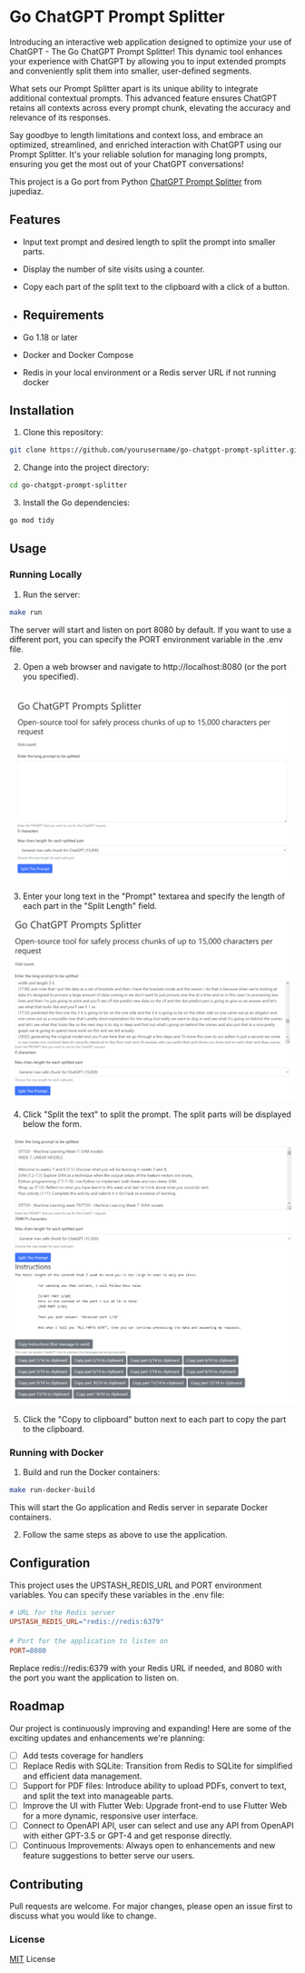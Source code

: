 # Go ChatGPT Prompt Splitter

Introducing an interactive web application designed to optimize your use of ChatGPT - The Go ChatGPT Prompt Splitter! This dynamic tool enhances your experience with ChatGPT by allowing you to input extended prompts and conveniently split them into smaller, user-defined segments.

What sets our Prompt Splitter apart is its unique ability to integrate additional contextual prompts. This advanced feature ensures ChatGPT retains all contexts across every prompt chunk, elevating the accuracy and relevance of its responses.

Say goodbye to length limitations and context loss, and embrace an optimized, streamlined, and enriched interaction with ChatGPT using our Prompt Splitter. It's your reliable solution for managing long prompts, ensuring you get the most out of your ChatGPT conversations!

This project is a Go port from Python [ChatGPT Prompt Splitter](https://github.com/jupediaz/chatgpt-prompt-splitter) from jupediaz.

## Features
- Input text prompt and desired length to split the prompt into smaller parts.
- Display the number of site visits using a counter.
- Copy each part of the split text to the clipboard with a click of a button.

- ## Requirements
- Go 1.18 or later
- Docker and Docker Compose
- Redis in your local environment or a Redis server URL if not running docker

## Installation
 
1. Clone this repository:

```bash
git clone https://github.com/yourusername/go-chatgpt-prompt-splitter.git
```

2. Change into the project directory:
```bash
cd go-chatgpt-prompt-splitter
```

3. Install the Go dependencies:
```bash
go mod tidy
```

## Usage
### Running Locally
1. Run the server:
```bash
make run
```

The server will start and listen on port 8080 by default. If you want to use a
different port, you can specify the PORT environment variable in the .env file.

2. Open a web browser and navigate to http://localhost:8080 (or the port you 
specified).

![Home Page of Local Go ChatGPT Splitter Server](static/images/go-chatgpt-prompt-splitter-start.png)

3. Enter your long text in the "Prompt" textarea and specify the length of each
part in the "Split Length" field.
   

![Copy the long prompt to the text field](static/images/go-chatgpt-prompt-splitter-input-text.png)

4. Click "Split the text" to split the prompt. The split parts will be displayed
below the form.

![Prompt got splitted based on given chunk length](static/images/go-chatgpt-prompt-splitter-result.png)

5. Click the "Copy to clipboard" button next to each part to copy the part to
the clipboard.

### Running with Docker
1. Build and run the Docker containers:
```bash
make run-docker-build
```
This will start the Go application and Redis server in separate Docker containers.

2. Follow the same steps as above to use the application.

## Configuration
This project uses the UPSTASH_REDIS_URL and PORT environment variables. 
You can specify these variables in the .env file:

```makefile
# URL for the Redis server
UPSTASH_REDIS_URL="redis://redis:6379"

# Port for the application to listen on
PORT=8080
```

Replace redis://redis:6379 with your Redis URL if needed, and 8080 with the port you want the application to listen on.

## Roadmap

Our project is continuously improving and expanding! Here are some of the exciting updates and enhancements we're planning:

- [ ] Add tests coverage for handlers
- [ ] Replace Redis with SQLite: Transition from Redis to SQLite for simplified and efficient data management.
- [ ] Support for PDF files: Introduce ability to upload PDFs, convert to text, and split the text into manageable parts.
- [ ] Improve the UI with Flutter Web: Upgrade front-end to use Flutter Web for a more dynamic, responsive user interface.
- [ ] Connect to OpenAPI API, user can select and use any API from OpenAPI with either GPT-3.5 or GPT-4 and get response directly. 
- [ ] Continuous Improvements: Always open to enhancements and new feature suggestions to better serve our users.

## Contributing
Pull requests are welcome. For major changes, please open an issue first to discuss what you would like to change.

### License

[MIT](https://choosealicense.com/licenses/mit/) License
